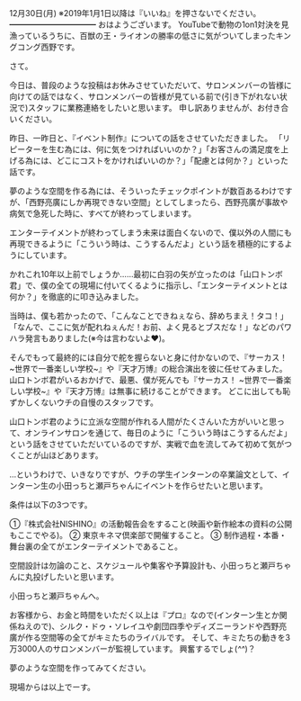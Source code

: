 12月30日(月) ※2019年1月1日以降は『いいね』を押さないでください。
━━━━━━━━━━━
おはようございます。
YouTubeで動物の1on1対決を見漁っているうちに、百獣の王・ライオンの勝率の低さに気がついてしまったキングコング西野です。

さて。

今日は、普段のような投稿はお休みさせていただいて、サロンメンバーの皆様に向けての話ではなく、サロンメンバーの皆様が見ている前で(引き下がれない状況で)スタッフに業務連絡をしたいと思います。
申し訳ありませんが、お付き合いください。

昨日、一昨日と、『イベント制作』についての話をさせていただきました。
「リピーターを生む為には、何に気をつければいいのか？」「お客さんの満足度を上げる為には、どこにコストをかければいいのか？」「配慮とは何か？」といった話です。

夢のような空間を作る為には、そういったチェックポイントが数百あるわけですが、「西野亮廣にしか再現できない空間」としてしまったら、西野亮廣が事故や病気で急死した時に、すべてが終わってしまいます。

エンターテイメントが終わってしまう未来は面白くないので、僕以外の人間にも再現できるように「こういう時は、こうするんだよ」という話を積極的にするようにしています。

かれこれ10年以上前でしょうか……最初に白羽の矢が立ったのは「山口トンボ君」で、僕の全ての現場に付いてくるように指示し、「エンターテイメントとは何か？」を徹底的に叩き込みました。

当時は、僕も若かったので、「こんなことできねぇなら、辞めちまえ！タコ！」「なんで、ここに気が配れねぇんだ！お前、よく見るとブスだな！」などのパワハラ発言もありました(※今は言わないよ♥️)。

そんでもって最終的には自分で舵を握らないと身に付かないので、『サーカス！ ~世界で一番楽しい学校~』や『天才万博』の総合演出を彼に任せてみました。
山口トンボ君がいるおかげで、最悪、僕が死んでも『サーカス！ ~世界で一番楽しい学校~』や『天才万博』は無事に続けることができます。
どこに出しても恥ずかしくないウチの自慢のスタッフです。

山口トンボ君のように立派な空間が作れる人間がたくさんいた方がいいと思って、オンラインサロンを通じて、毎日のように「こういう時はこうするんだよ」という話をさせていただいているのですが、実戦で血を流してみて初めて気がつくことが山ほどあります。

…というわけで、いきなりですが、ウチの学生インターンの卒業論文として、インターン生の小田っちと瀬戸ちゃんにイベントを作らせたいと思います。

条件は以下の3つです。

①『株式会社NISHINO』の活動報告会をすること(映画や新作絵本の資料の公開もここでやる)。
② 東京キネマ倶楽部で開催すること。
③ 制作過程・本番・舞台裏の全てがエンターテイメントであること。

空間設計は勿論のこと、スケジュールや集客や予算設計も、小田っちと瀬戸ちゃんに丸投げしたいと思います。

小田っちと瀬戸ちゃんへ。

お客様から、お金と時間をいただく以上は『プロ』なので(インターン生とか関係ねえので)、シルク・ドゥ・ソレイユや劇団四季やディズニーランドや西野亮廣が作る空間等の全てがキミたちのライバルです。
そして、キミたちの動きを3万3000人のサロンメンバーが監視しています。
興奮するでしょ(*^^*)？

夢のような空間を作ってみてください。

現場からは以上でーす。
